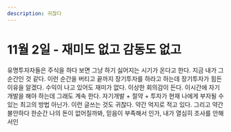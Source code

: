 ```yaml
---
description: 귀찮다
---
```


# 11월 2일 - 재미도 없고 감동도 없고

유명투자자들은 주식을 하다 보면 그냥 하기 싫어지는 시기가 온다고 한다. 지금 내가 그 순간인 것 같다. 이런 순간을 버티고 끝까지 장기투자를 하라고 하는데 장기투자가 힘든 이유을 알겠다. 수익이 나고 있어도 재미가 없다. 이상한 회의감이 든다. 이시간에 자기개발을 해야 하는데 그래도 계속 한다. 자기개발 + 절약 + 투자가 현재 나에게 부자될 수 있는 최고의 방법 아닌가. 이런 글쓰는 것도 귀찮다. 약간 억지로 적고 있다. 그리고 약간 불안하다 한순간 나의 돈이 없어질까봐, 믿음이 부족해서 인가, 내가 열심히 조사를 안해서인

